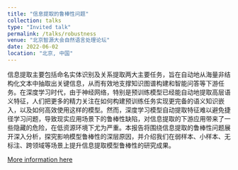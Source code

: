 ```yaml
---
title: "信息提取的鲁棒性问题"
collection: talks
type: "Invited talk"
permalink: /talks/robustness
venue: "北京智源大会自然语言处理论坛"
date: 2022-06-02
location: "北京, 中国"
---
```


信息提取主要包括命名实体识别及关系提取两大主要任务，旨在自动地从海量非结构化文本中抽取出关键信息，从而有效地支撑知识图谱构建和智能问答等下游任务。在深度学习时代，由于神经网络，特别是预训练模型已经能自动地提取高层语义特征，人们把更多的精力关注在如何构建预训练任务实现更完备的语义知识嵌入，以及如何高效使用这样的模型。然而，深度学习模型自动提取特征难以避免捷径学习问题，导致现实应用场景下的鲁棒性缺陷，对信息提取的下游应用带来了一些隐藏的危险，在低资源环境下尤为严重。本报告将围绕信息提取的鲁棒性问题展开深入分析，探究影响模型鲁棒性的深层原因，并介绍我们在弱样本、小样本、无标注、跨领域等场景上提升信息提取模型鲁棒性的研究成果。

[More information here](https://2022.baai.ac.cn/schedule)
